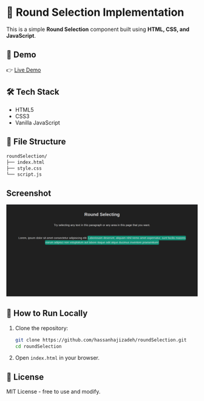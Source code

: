 # 🎯 Round Selection Implementation

This is a simple **Round Selection** component built using **HTML, CSS, and JavaScript**.

## 🧪 Demo

👉 [Live Demo](https://hassanhajizadeh-roundSelection.netlify.app)

## 🛠️ Tech Stack

-   HTML5
-   CSS3
-   Vanilla JavaScript

## 📁 File Structure

```
roundSelection/
├── index.html
├── style.css
└── script.js
```

## Screenshot

![alt image](demo.png)

## 🚀 How to Run Locally

1. Clone the repository:

    ```bash
    git clone https://github.com/hassanhajizadeh/roundSelection.git
    cd roundSelection
    ```

2. Open `index.html` in your browser.

## 📄 License

MIT License - free to use and modify.
